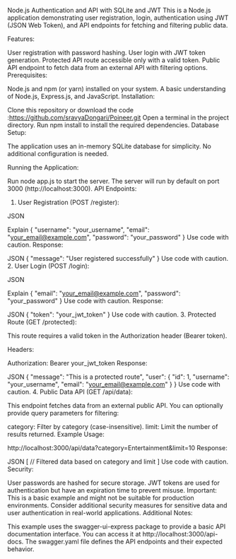 Node.js Authentication and API with SQLite and JWT
This is a Node.js application demonstrating user registration, login, authentication using JWT (JSON Web Token), and API endpoints for fetching and filtering public data.

Features:

User registration with password hashing.
User login with JWT token generation.
Protected API route accessible only with a valid token.
Public API endpoint to fetch data from an external API with filtering options.
Prerequisites:

Node.js and npm (or yarn) installed on your system.
A basic understanding of Node.js, Express.js, and JavaScript.
Installation:

Clone this repository or download the code :https://github.com/sravyaDongari/Poineer.git
Open a terminal in the project directory.
Run npm install to install the required dependencies.
Database Setup:

The application uses an in-memory SQLite database for simplicity. No additional configuration is needed.

Running the Application:

Run node app.js to start the server.
The server will run by default on port 3000 (http://localhost:3000).
API Endpoints:

1. User Registration (POST /register):

JSON

Explain
{
  "username": "your_username",
  "email": "your_email@example.com",
  "password": "your_password"
}
Use code with caution.
Response:

JSON
{
  "message": "User registered successfully"
}
Use code with caution.
2. User Login (POST /login):

JSON

Explain
{
  "email": "your_email@example.com",
  "password": "your_password"
}
Use code with caution.
Response:

JSON
{
  "token": "your_jwt_token"
}
Use code with caution.
3. Protected Route (GET /protected):

This route requires a valid token in the Authorization header (Bearer token).

Headers:

Authorization: Bearer your_jwt_token
Response:

JSON
{
  "message": "This is a protected route",
  "user": {
    "id": 1,
    "username": "your_username",
    "email": "your_email@example.com"
  }
}
Use code with caution.
4. Public Data API (GET /api/data):

This endpoint fetches data from an external public API. You can optionally provide query parameters for filtering:

category: Filter by category (case-insensitive).
limit: Limit the number of results returned.
Example Usage:

http://localhost:3000/api/data?category=Entertainment&limit=10
Response:

JSON
[
  // Filtered data based on category and limit
]
Use code with caution.
Security:

User passwords are hashed for secure storage.
JWT tokens are used for authentication but have an expiration time to prevent misuse.
Important: This is a basic example and might not be suitable for production environments. Consider additional security measures for sensitive data and user authentication in real-world applications.
Additional Notes:

This example uses the swagger-ui-express package to provide a basic API documentation interface. You can access it at http://localhost:3000/api-docs. The swagger.yaml file defines the API endpoints and their expected behavior.
